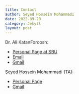 ```yaml
---
title: Contact
author: Seyed Hossein Mohammadi
date: 2022-09-20
category: Jekyll
layout: post
---
```


Dr. Ali KatanForoosh:
* [Personal Page at SBU](http://facultymembers.sbu.ac.ir/katanforoush/)
* [Email](mailto:a_katanforosh@sbu.ac.ir)
* [Gmail](mailto:katanfor@gmail.com)


Seyed Hossein Mohammadi (TA):
* [Personal Page](http://HosseinOutward.github.io/)
* [Gmail](mailto:Hossenmsignin@gmail.com)

